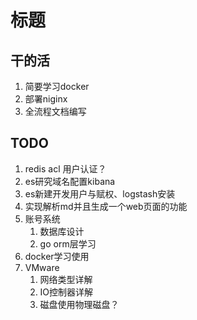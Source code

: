 # 标题

## 干的活

1. 简要学习docker
2. 部署niginx
3. 全流程文档编写

## TODO

1. redis acl 用户认证？
2. es研究域名配置kibana
3. es新建开发用户与赋权、logstash安装
4. 实现解析md并且生成一个web页面的功能
5. 账号系统
   1. 数据库设计
   2. go orm层学习
6. docker学习使用
7. VMware 
   1. 网络类型详解
   2. IO控制器详解
   3. 磁盘使用物理磁盘？